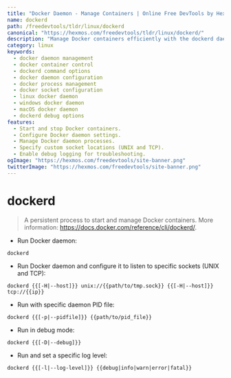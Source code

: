 ```yaml
---
title: "Docker Daemon - Manage Containers | Online Free DevTools by Hexmos"
name: dockerd
path: /freedevtools/tldr/linux/dockerd
canonical: "https://hexmos.com/freedevtools/tldr/linux/dockerd/"
description: "Manage Docker containers efficiently with the dockerd daemon.  Start, stop, and configure Docker using command-line options. Free online tool, no registration required."
category: linux
keywords:
  - docker daemon management
  - docker container control
  - dockerd command options
  - docker daemon configuration
  - docker process management
  - docker socket configuration
  - linux docker daemon
  - windows docker daemon
  - macOS docker daemon
  - dockerd debug options
features:
  - Start and stop Docker containers.
  - Configure Docker daemon settings.
  - Manage Docker daemon processes.
  - Specify custom socket locations (UNIX and TCP).
  - Enable debug logging for troubleshooting.
ogImage: "https://hexmos.com/freedevtools/site-banner.png"
twitterImage: "https://hexmos.com/freedevtools/site-banner.png"
---
```


# dockerd

> A persistent process to start and manage Docker containers.
> More information: <https://docs.docker.com/reference/cli/dockerd/>.

- Run Docker daemon:

`dockerd`

- Run Docker daemon and configure it to listen to specific sockets (UNIX and TCP):

`dockerd {{[-H|--host]}} unix://{{path/to/tmp.sock}} {{[-H|--host]}} tcp://{{ip}}`

- Run with specific daemon PID file:

`dockerd {{[-p|--pidfile]}} {{path/to/pid_file}}`

- Run in debug mode:

`dockerd {{[-D|--debug]}}`

- Run and set a specific log level:

`dockerd {{[-l|--log-level]}} {{debug|info|warn|error|fatal}}`
